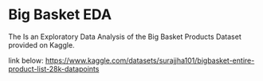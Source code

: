 # Big Basket EDA
The Is an Exploratory Data Analysis of the Big Basket Products Dataset provided on Kaggle.

link below:
https://www.kaggle.com/datasets/surajjha101/bigbasket-entire-product-list-28k-datapoints
